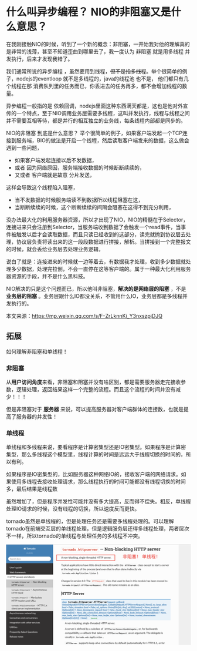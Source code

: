 什么叫异步编程？ NIO的非阻塞又是什么意思？
==========================================

在我刚接触NIO的时候，听到了一个新的概念：非阻塞，一开始我对他的理解真的是非常的浅薄，甚至不知道歪曲到哪里去了，我一度认为 非阻塞 就是用多线程 并发执行，后来才发现我错了。

我们通常所说的异步编程 ，虽然要用到线程，~~但不是指多线程~~。举个很简单的例子，nodejs的eventloop 就不是多线程的，java的线程池 也不是， 他们都只有几个线程在那 消费队列里的任务而已，你丢进去的任务再多，都不会增加线程的数量。

异步编程一般指的是 依赖回调，nodejs里面这种东西满天都是，这也是他对外宣传的一个特点，至于NIO调用业务层需要多线程，这叫并发执行，线程与线程之间并不需要互相等待，都是并行的相互独立的业务线，每条线程内部都是同步的。

NIO的非阻塞 到底是什么意思？  举个很简单的例子，如果客户端发起一个TCP连接到服务端，BIO的做法是开启一个线程，然后读取客户端发来的数据，这么做会遇到一些问题，

- 如果客户端发起连接以后不发数据，
- 或者 因为网络原因，服务端接收数据的时候断断续续的，
- 又或者 客户端就是故意 分片发送，

这样会导致这个线程陷入阻塞，

- 当不发数据的时候服务端读不到数据所以线程阻塞在这，
- 当断断续续的时候，这个断断续续的间隔会阻塞在这得不到充分利用，

没办法最大化的利用服务器资源，所以才出现了NIO，NIO的精髓在于Selector，连接进来只会注册到Selector，当服务端收到数据了会触发一个read事件，当事件被触发以后才会读取数据，而且只读已经收到的这部分，读完就抛到协议层去处理，协议层负责将读出来的这一段段数据进行拼接，解析。当拼接到一个完整报文的时候，就会丢给业务层去处理业务逻辑，

说白了就是：连接进来的时候就一边等着去，有数据我才处理，收到多少数据就处理多少数据，处理完拉倒，不会一直停在这等客户端的。属于一种最大化利用服务器资源的手段，并不是什么黑科技。

NIO解决的只是这个问题而已，所以他叫非阻塞，**解决的是网络层的阻塞** ，不是 **业务层的阻塞** 。业务层跟什么IO都没关系，不管用什么IO，业务层都是多线程并发执行的。

本文来源：https://mp.weixin.qq.com/s/F-ZrLknnKi_Y3nxszpjDJQ

## 拓展

如何理解非阻塞和单线程！

### 非阻塞

从**用户访问角度**来看，非阻塞和阻塞并没有啥区别，都是需要服务器走完接收参数，逻辑处理，返回结果这样一个完整的流程。而且这个流程的时间并没有减少！！！


但是非阻塞对于 **服务器** 来说，可以提高服务器对客户端群体的连接数，也就是提高了服务器的并发性！


### 单线程

单线程和多线程来说，要看程序是计算密集型还是IO密集型。如果程序是计算密集型，那么多线程这个模型里，线程计算的时间是远远大于线程切换的时间的，所以有利。

如果程序是IO密集型的，比如服务器这种网络IO的，接收客户端的网络请求。如果使用多线程去接收处理请求，那么线程执行的时间可能都没有线程切换的时间多，最后结果是线程数

虽然增加了，但是程序并发性可能并没有多大提高，反而得不偿失。相反，单线程处理IO请求的时候，没有线程的切换，所以速度反而更快。

tornado虽然是单线程的，但是处理任务还是需要多线程处理的。可以理解tornado在前端交互层的单线程处理，但是逻辑服务层还得多线程处理，两者层次不一样，所以tornado的单线程与处理任务的多线程不冲突。



![](assets/20220126_165102_image.png)
